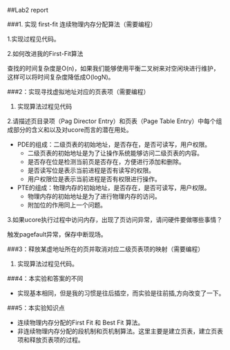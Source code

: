 ##Lab2 report

###1. 实现 first-fit 连续物理内存分配算法（需要编程）

1.实现过程见代码。


2.如何改进我的First-Fit算法

查找的时间复杂度是O(n)，如果我们能够使用平衡二叉树来对空闲块进行维护，这样可以将时间复杂度降低成O(logN)。

###2：实现寻找虚拟地址对应的页表项（需要编程）

1. 实现算法过程见代码

2.请描述页目录项（Pag Director Entry）和页表（Page Table Entry）中每个组成部分的含义和以及对ucore而言的潜在用处。

* PDE的组成：二级页表的初始地址，是否存在，是否可读写，用户权限。
	* 二级页表的初始地址是为了让操作系统能够访问二级页表的内容。
	* 是否存在位是检测当前页是否存在，方便进行添加和删除。
	* 是否读写位是表示当前进程是否有读写的权限。
	* 用户权限位是表示当前进程是否有权限进行操作。
* PTE的组成：物理内存的初始地址，是否存在，是否可读写，用户权限。
	* 物理内存的初始地址是为了进行物理内存的访问。
	* 附加位的作用同上一个问题。

3.如果ucore执行过程中访问内存，出现了页访问异常，请问硬件要做哪些事情？

触发pagefault异常，保存中断现场。


###3：释放某虚地址所在的页并取消对应二级页表项的映射（需要编程）

1. 实现算法过程见代码。


###4：本实验和答案的不同

* 实现基本相同，但是我的习惯是往后插空，而实验是往前插,方向改变了一下。

###5：本实验知识点

* 连续物理内存分配的First Fit 和 Best Fit 算法。
* 非连续物理内存分配的段机制和页机制算法。这里主要是建立页表，建立页表项和释放页表项的过程。
